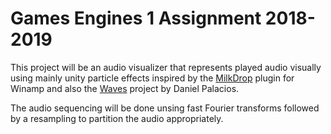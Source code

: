 # Games Engines 1 Assignment 2018-2019

This project will be an audio visualizer that represents played audio visually using mainly unity particle effects inspired by the [MilkDrop](http://www.geisswerks.com/milkdrop/) plugin for Winamp and also the [Waves](https://danielpalacios.info/waves) project by Daniel Palacios.

The audio sequencing will be done unsing fast Fourier transforms followed by a resampling to partition the audio appropriately. 
